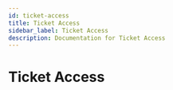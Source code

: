 ```yaml
---
id: ticket-access
title: Ticket Access
sidebar_label: Ticket Access
description: Documentation for Ticket Access
---
```


# Ticket Access
